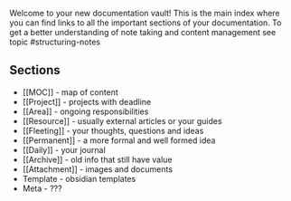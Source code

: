 Welcome to your new documentation vault! This is the main index where you can find links to all the important sections of your documentation. To get a better understanding of note taking and content management see topic #structuring-notes 
## Sections
- [[MOC]] - map of content
- [[Project]] - projects with deadline
- [[Area]] - ongoing responsibilities
- [[Resource]] - usually external articles or your guides
- [[Fleeting]] - your thoughts, questions and ideas 
- [[Permanent]] - a more formal and well formed idea
- [[Daily]] - your journal
- [[Archive]] - old info that still have value
- [[Attachment]] - images and documents
- Template - obsidian templates
- Meta - ??? 
	
